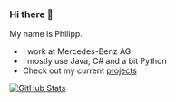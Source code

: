 ### Hi there 👋

My name is Philipp. 
- I work at Mercedes-Benz AG
- I mostly use Java, C# and a bit Python
- Check out my current [projects](https://github.com/BytePhilHD?tab=repositories)

[![GitHub Stats](https://github-readme-stats.vercel.app/api/top-langs/?username=BytePhilHD&layout=compact&theme=radical)](https://github.com/BytePhilHD)


<!--
**BytePhilHD/BytePhilHD** is a ✨ _special_ ✨ repository because its `README.md` (this file) appears on your GitHub profile.

Here are some ideas to get you started:

- 🔭 I’m currently working on ...
- 🌱 I’m currently learning ...
- 👯 I’m looking to collaborate on ...
- 🤔 I’m looking for help with ...
- 💬 Ask me about ...
- 📫 How to reach me: ...
- 😄 Pronouns: ...
- ⚡ Fun fact: ...
-->

